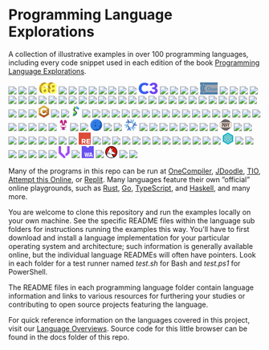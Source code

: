 # Programming Language Explorations

A collection of illustrative examples in over 100 programming languages, including every code snippet used in each edition of the book [Programming Language Explorations](https://rtoal.github.io/ple).

![](docs/resources/05ab1e-logo-24.png)
![](docs/resources/ada-logo-24.png)
![](docs/resources/agda-logo-24.png)
![](docs/resources/algol68-logo-24.png)
![](docs/resources/apl-logo-24.png)
![](docs/resources/assemblyscript-logo-24.png)
![](docs/resources/awk-logo-24.png)
![](docs/resources/ballerina-logo-24.png)
![](docs/resources/bash-logo-24.png)
![](docs/resources/berry-logo-24.png)
![](docs/resources/boo-logo-24.png)
![](docs/resources/c-logo-24.png)
![](docs/resources/c3-logo-24.png)
![](docs/resources/carbon-logo-24.png)
![](docs/resources/ceylon-logo-24.png)
![](docs/resources/chapel-logo-24.png)
![](docs/resources/citrine-logo-24.png)
![](docs/resources/clean-logo-24.png)
![](docs/resources/clojure-logo-24.png)
![](docs/resources/clu-logo-24.png)
![](docs/resources/cobol-logo-24.png)
![](docs/resources/coffeescript-logo-24.png)
![](docs/resources/commonlisp-logo-24.png)
![](docs/resources/cpp-logo-24.png)
![](docs/resources/crystal-logo-24.png)
![](docs/resources/csharp-logo-24.png)
![](docs/resources/d-logo-24.png)
![](docs/resources/dart-logo-24.png)
![](docs/resources/eiffel-logo-24.png)
![](docs/resources/elixir-logo-24.png)
![](docs/resources/elm-logo-24.png)
![](docs/resources/erlang-logo-24.png)
![](docs/resources/factor-logo-24.png)
![](docs/resources/fantom-logo-24.png)
![](docs/resources/fish-logo-24.png)
![](docs/resources/forth-logo-24.png)
![](docs/resources/fortran-logo-24.png)
![](docs/resources/fsharp-logo-24.png)
![](docs/resources/futhark-logo-24.png)
![](docs/resources/gdscript-logo-24.png)
![](docs/resources/gleam-logo-24.png)
![](docs/resources/gml-logo-24.png)
![](docs/resources/go-logo-24.png)
![](docs/resources/gosu-logo-24.png)
![](docs/resources/gp-logo-24.png)
![](docs/resources/grain-logo-24.png)
![](docs/resources/groovy-logo-24.png)
![](docs/resources/hack-logo-24.png)
![](docs/resources/haskell-logo-24.png)
![](docs/resources/haxe-logo-24.png)
![](docs/resources/holyc-logo-24.png)
![](docs/resources/hylo-logo-24.png)
![](docs/resources/idris-logo-24.png)
![](docs/resources/inko-logo-24.png)
![](docs/resources/io-logo-24.png)
![](docs/resources/j-logo-24.png)
![](docs/resources/jai-logo-24.png)
![](docs/resources/janet-logo-24.png)
![](docs/resources/java-logo-24.png)
![](docs/resources/javascript-logo-24.png)
![](docs/resources/julia-logo-24.png)
![](docs/resources/k-logo-24.png)
![](docs/resources/kitten-logo-24.png)
![](docs/resources/koka-logo-24.png)
![](docs/resources/kotlin-logo-24.png)
![](docs/resources/lean-logo-24.png)
![](docs/resources/linotte-logo-24.png)
![](docs/resources/livescript-logo-24.png)
![](docs/resources/lobster-logo-24.png)
![](docs/resources/lolcode-logo-24.png)
![](docs/resources/lua-logo-24.png)
![](docs/resources/luna-logo-24.png)
![](docs/resources/matlab-logo-24.png)
![](docs/resources/mercury-logo-24.png)
![](docs/resources/miranda-logo-24.png)
![](docs/resources/modula3-logo-24.png)
![](docs/resources/mojo-logo-24.png)
![](docs/resources/moonbit-logo-24.png)
![](docs/resources/nasm-logo-24.png)
![](docs/resources/neko-logo-24.png)
![](docs/resources/nelua-logo-24.png)
![](docs/resources/nemerle-logo-24.png)
![](docs/resources/nim-logo-24.png)
![](docs/resources/nix-logo-24.png)
![](docs/resources/oberon-logo-24.png)
![](docs/resources/ocaml-logo-24.png)
![](docs/resources/octave-logo-24.png)
![](docs/resources/odin-logo-24.png)
![](docs/resources/onyx-logo-24.png)
![](docs/resources/parasail-logo-24.png)
![](docs/resources/perl-logo-24.png)
![](docs/resources/php-logo-24.png)
![](docs/resources/pony-logo-24.png)
![](docs/resources/powershell-logo-24.png)
![](docs/resources/purescript-logo-24.png)
![](docs/resources/pyth-logo-24.png)
![](docs/resources/python-logo-24.png)
![](docs/resources/qsharp-logo-24.png)
![](docs/resources/quorum-logo-24.png)
![](docs/resources/r-logo-24.png)
![](docs/resources/racket-logo-24.png)
![](docs/resources/raku-logo-24.png)
![](docs/resources/reason-logo-24.png)
![](docs/resources/roy-logo-24.png)
![](docs/resources/ruby-logo-24.png)
![](docs/resources/rust-logo-24.png)
![](docs/resources/scala-logo-24.png)
![](docs/resources/scratch-logo-24.png)
![](docs/resources/self-logo-24.png)
![](docs/resources/simula-logo-24.png)
![](docs/resources/smalltalk-logo-24.png)
![](docs/resources/sml-logo-24.png)
![](docs/resources/snap-logo-24.png)
![](docs/resources/squirrel-logo-24.png)
![](docs/resources/swift-logo-24.png)
![](docs/resources/tcl-logo-24.png)
![](docs/resources/triton-logo-24.png)
![](docs/resources/typescript-logo-24.png)
![](docs/resources/unison-logo-24.png)
![](docs/resources/ur-logo-24.png)
![](docs/resources/v-logo-24.png)
![](docs/resources/vala-logo-24.png)
![](docs/resources/vale-logo-24.png)
![](docs/resources/verse-logo-24.png)
![](docs/resources/vyper-logo-24.png)
![](docs/resources/vyxal-logo-24.png)
![](docs/resources/wasm-logo-24.png)
![](docs/resources/whiley-logo-24.png)
![](docs/resources/wolfram-logo-24.png)
![](docs/resources/zig-logo-24.png)
![](docs/resources/zsh-logo-24.png)

Many of the programs in this repo can be run at [OneCompiler](https://onecompiler.com/), [JDoodle](https://www.jdoodle.com/), [TIO](https://tio.run), [Attempt this Online](https://ato.pxeger.com/about), or [Replit](https://replit.com). Many languages feature their own ”official” online playgrounds, such as [Rust](https://play.rust-lang.org/), [Go](https://play.golang.com/), [TypeScript](https://www.typescriptlang.org/play), and [Haskell](https://play.haskell.org/), and many more.

You are welcome to clone this repository and run the examples locally on your own machine. See the specific README files within the language sub folders for instructions running the examples this way. You'll have to first download and install a language implementation for your particular operating system and architecture; such information is generally available online, but the individual language READMEs will often have pointers. Look in each folder for a test runner named _test.sh_ for Bash and _test.ps1_ for PowerShell.

The README files in each programming language folder contain language information and links to various resources for furthering your studies or contributing to open source projects featuring the language.

For quick reference information on the languages covered in this project, visit our [Language Overviews](https://rtoal.github.io/ple/overviews.html). Source code for this little browser can be found in the docs folder of this repo.
